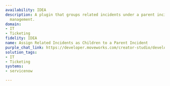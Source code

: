 ```yaml
---
availability: IDEA
description: A plugin that groups related incidents under a parent incident for streamlined
  management.
domain:
- IT
- Ticketing
fidelity: IDEA
name: Assign Related Incidents as Children to a Parent Incident
purple_chat_link: https://developer.moveworks.com/creator-studio/developer-tools/purple-chat/?conversation=%7B%22startTimestamp%22%3A%2211%3A43+AM%22%2C%22messages%22%3A%5B%7B%22parts%22%3A%5B%7B%22richText%22%3A%22Can+you+group+all+the+recent+email+server+incidents+under+a+parent+ticket%3F%22%7D%5D%2C%22role%22%3A%22user%22%7D%2C%7B%22parts%22%3A%5B%7B%22richText%22%3A%22Certainly.+To+find+the+relevant+incidents%2C+how+far+back+should+I+look%3F+For+example%2C+%27the+last+2+hours%27%2C+%27since+5+PM+yesterday%27%2C+or+%27in+the+last+3+days%27.%22%7D%5D%2C%22role%22%3A%22assistant%22%7D%2C%7B%22parts%22%3A%5B%7B%22richText%22%3A%22Find+incidents+from+the+last+6+hours%22%7D%5D%2C%22role%22%3A%22user%22%7D%2C%7B%22parts%22%3A%5B%7B%22reasoningSteps%22%3A%5B%7B%22richText%22%3A%22%3Cp%3ESearching+ServiceNow+for+recent+incidents+related+to+%27email+server%27+in+the+last+6+hours.%3C%2Fp%3E%22%2C%22status%22%3A%22success%22%7D%5D%7D%2C%7B%22richText%22%3A%22I+found+5+incidents+created+in+the+last+6+hours+related+to+the+email+server.+Would+you+like+me+to+group+these+under+a+new+parent+incident%3F%22%7D%2C%7B%22citations%22%3A%5B%7B%22citationTitle%22%3A%22INC0054321%3A+Email+not+syncing%22%2C%22connectorName%22%3A%22servicenow%22%7D%2C%7B%22citationTitle%22%3A%22INC0054322%3A+Outlook+connection+error%22%2C%22connectorName%22%3A%22servicenow%22%7D%2C%7B%22citationTitle%22%3A%22INC0054323%3A+Cannot+send%2Freceive+email%22%2C%22connectorName%22%3A%22servicenow%22%7D%2C%7B%22citationTitle%22%3A%22INC0054324%3A+Email+server+down%22%2C%22connectorName%22%3A%22servicenow%22%7D%2C%7B%22citationTitle%22%3A%22INC0054325%3A+Mail+client+unresponsive%22%2C%22connectorName%22%3A%22servicenow%22%7D%5D%7D%2C%7B%22buttons%22%3A%5B%7B%22buttonText%22%3A%22Yes%2C+group+them%22%2C%22style%22%3A%22filled%22%7D%2C%7B%22buttonText%22%3A%22No%2C+don%27t+group%22%2C%22style%22%3A%22outlined%22%7D%5D%7D%5D%2C%22role%22%3A%22assistant%22%7D%2C%7B%22parts%22%3A%5B%7B%22richText%22%3A%22Yes%2C+group+them%22%7D%5D%2C%22role%22%3A%22user%22%7D%2C%7B%22parts%22%3A%5B%7B%22richText%22%3A%22Great.+What+should+the+short+description+%28title%29+of+the+new+parent+incident+be%3F%22%7D%5D%2C%22role%22%3A%22assistant%22%7D%2C%7B%22parts%22%3A%5B%7B%22richText%22%3A%22Email+Server+Outage%22%7D%5D%2C%22role%22%3A%22user%22%7D%2C%7B%22parts%22%3A%5B%7B%22richText%22%3A%22%3Cp%3EOkay%2C+I+will+create+a+new+parent+incident+in+%3Cb%3EServiceNow%3C%2Fb%3E+and+associate+the+5+related+incidents.%3C%2Fp%3E%3Cul%3E%3Cli%3E%3Cb%3EParent+Incident+Description%3A%3C%2Fb%3E+Email+Server+Outage%3C%2Fli%3E%3Cli%3E%3Cb%3EChild+Incidents%3A%3C%2Fb%3E+5+incidents+including+INC0054321%2C+INC0054322%2C+and+INC0054323%3C%2Fli%3E%3C%2Ful%3E%3Cp%3E%3Cb%3EDoes+this+look+correct%3F%3C%2Fb%3E%3C%2Fp%3E%22%7D%2C%7B%22buttons%22%3A%5B%7B%22buttonText%22%3A%22Yes%2C+create+it%22%2C%22style%22%3A%22filled%22%7D%2C%7B%22buttonText%22%3A%22Cancel%22%2C%22style%22%3A%22outlined%22%7D%5D%7D%5D%2C%22role%22%3A%22assistant%22%7D%2C%7B%22parts%22%3A%5B%7B%22richText%22%3A%22Yes%2C+create+it%22%7D%5D%2C%22role%22%3A%22user%22%7D%2C%7B%22parts%22%3A%5B%7B%22reasoningSteps%22%3A%5B%7B%22richText%22%3A%22Creating+parent+incident+%27Email+Server+Outage%27+in+ServiceNow.%22%2C%22status%22%3A%22success%22%7D%2C%7B%22richText%22%3A%22Associating+5+child+incidents.%22%2C%22status%22%3A%22success%22%7D%5D%7D%2C%7B%22richText%22%3A%22Done.+I%27ve+created+the+parent+incident+and+linked+the+5+child+incidents.%22%7D%2C%7B%22citations%22%3A%5B%7B%22citationTitle%22%3A%22INC0054389%3A+Email+Server+Outage%22%2C%22connectorName%22%3A%22servicenow%22%7D%5D%7D%5D%2C%22role%22%3A%22assistant%22%2C%22showFeedbackTray%22%3Atrue%7D%5D%7D
solution_tags:
- IT
- Ticketing
systems:
- servicenow

---
```

